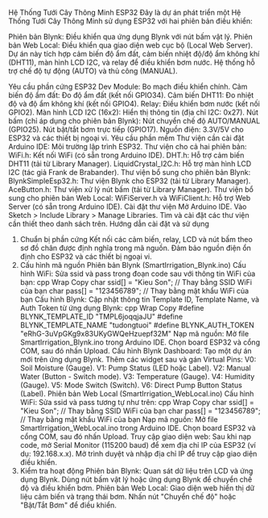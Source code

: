 Hệ Thống Tưới Cây Thông Minh ESP32
Đây là dự án phát triển một Hệ Thống Tưới Cây Thông Minh sử dụng ESP32 với hai phiên bản điều khiển:

Phiên bản Blynk: Điều khiển qua ứng dụng Blynk với nút bấm vật lý.
Phiên bản Web Local: Điều khiển qua giao diện web cục bộ (Local Web Server).
Dự án này tích hợp cảm biến độ ẩm đất, cảm biến nhiệt độ/độ ẩm không khí (DHT11), màn hình LCD I2C, và relay để điều khiển bơm nước. Hệ thống hỗ trợ chế độ tự động (AUTO) và thủ công (MANUAL).

Yêu cầu phần cứng
ESP32 Dev Module: Bo mạch điều khiển chính.
Cảm biến độ ẩm đất: Đo độ ẩm đất (kết nối GPIO34).
Cảm biến DHT11: Đo nhiệt độ và độ ẩm không khí (kết nối GPIO4).
Relay: Điều khiển bơm nước (kết nối GPIO2).
Màn hình LCD I2C (16x2): Hiển thị thông tin (địa chỉ I2C: 0x27).
Nút bấm (chỉ áp dụng cho phiên bản Blynk):
Nút chuyển chế độ AUTO/MANUAL (GPIO25).
Nút bật/tắt bơm trực tiếp (GPIO17).
Nguồn điện: 3.3V/5V cho ESP32 và các thiết bị ngoại vi.
Yêu cầu phần mềm
Thư viện cần cài đặt
Arduino IDE: Môi trường lập trình ESP32.
Thư viện cho cả hai phiên bản:
WiFi.h: Kết nối WiFi (có sẵn trong Arduino IDE).
DHT.h: Hỗ trợ cảm biến DHT11 (tải từ Library Manager).
LiquidCrystal_I2C.h: Hỗ trợ màn hình LCD I2C (tác giả Frank de Brabander).
Thư viện bổ sung cho phiên bản Blynk:
BlynkSimpleEsp32.h: Thư viện Blynk cho ESP32 (tải từ Library Manager).
AceButton.h: Thư viện xử lý nút bấm (tải từ Library Manager).
Thư viện bổ sung cho phiên bản Web Local:
WiFiServer.h và WiFiClient.h: Hỗ trợ Web Server (có sẵn trong Arduino IDE).
Cài đặt thư viện
Mở Arduino IDE.
Vào Sketch > Include Library > Manage Libraries.
Tìm và cài đặt các thư viện cần thiết theo danh sách trên.
Hướng dẫn cài đặt và sử dụng
1. Chuẩn bị phần cứng
Kết nối các cảm biến, relay, LCD và nút bấm theo sơ đồ chân được định nghĩa trong mã nguồn.
Đảm bảo nguồn điện ổn định cho ESP32 và các thiết bị ngoại vi.
2. Cấu hình mã nguồn
Phiên bản Blynk (SmartIrrigation_Blynk.ino)
Cấu hình WiFi:
Sửa ssid và pass trong đoạn code sau với thông tin WiFi của bạn:
cpp
Wrap
Copy
char ssid[] = "Kieu Son"; // Thay bằng SSID WiFi của bạn
char pass[] = "123456789"; // Thay bằng mật khẩu WiFi của bạn
Cấu hình Blynk:
Cập nhật thông tin Template ID, Template Name, và Auth Token từ ứng dụng Blynk:
cpp
Wrap
Copy
#define BLYNK_TEMPLATE_ID "TMPL6joqqjaJU"
#define BLYNK_TEMPLATE_NAME "tudongtuoi"
#define BLYNK_AUTH_TOKEN "eRhG-3uVpGKg9x83UKyGWQeHzuepf32M"
Nạp mã nguồn:
Mở file SmartIrrigation_Blynk.ino trong Arduino IDE.
Chọn board ESP32 và cổng COM, sau đó nhấn Upload.
Cấu hình Blynk Dashboard:
Tạo một dự án mới trên ứng dụng Blynk.
Thêm các widget sau và gán Virtual Pins:
V0: Soil Moisture (Gauge).
V1: Pump Status (LED hoặc Label).
V2: Manual Water (Button - Switch mode).
V3: Temperature (Gauge).
V4: Humidity (Gauge).
V5: Mode Switch (Switch).
V6: Direct Pump Button Status (Label).
Phiên bản Web Local (SmartIrrigation_WebLocal.ino)
Cấu hình WiFi:
Sửa ssid và pass tương tự như trên:
cpp
Wrap
Copy
char ssid[] = "Kieu Son"; // Thay bằng SSID WiFi của bạn
char pass[] = "123456789"; // Thay bằng mật khẩu WiFi của bạn
Nạp mã nguồn:
Mở file SmartIrrigation_WebLocal.ino trong Arduino IDE.
Chọn board ESP32 và cổng COM, sau đó nhấn Upload.
Truy cập giao diện web:
Sau khi nạp code, mở Serial Monitor (115200 baud) để xem địa chỉ IP của ESP32 (ví dụ: 192.168.x.x).
Mở trình duyệt và nhập địa chỉ IP để truy cập giao diện điều khiển.
3. Kiểm tra hoạt động
Phiên bản Blynk:
Quan sát dữ liệu trên LCD và ứng dụng Blynk.
Dùng nút bấm vật lý hoặc ứng dụng Blynk để chuyển chế độ và điều khiển bơm.
Phiên bản Web Local:
Giao diện web hiển thị dữ liệu cảm biến và trạng thái bơm.
Nhấn nút "Chuyển chế độ" hoặc "Bật/Tắt Bơm" để điều khiển.
